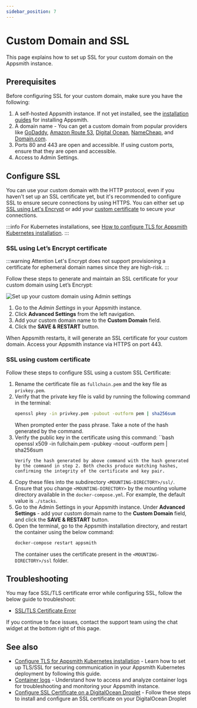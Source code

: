 ```yaml
---
sidebar_position: 7
---
```


# Custom Domain and SSL

This page explains how to set up SSL for your custom domain on the Appsmith instance.

## Prerequisites

Before configuring SSL for your custom domain, make sure you have the following:

1. A self-hosted Appsmith instance. If not yet installed, see the [installation guides](/getting-started/setup/installation-guides) for installing Appsmith.
2. A domain name - You can get a custom domain from popular providers like [GoDaddy](https://in.godaddy.com/help/create-a-subdomain-4080), [Amazon Route 53](https://aws.amazon.com/premiumsupport/knowledge-center/create-subdomain-route-53/), [Digital Ocean](https://www.digitalocean.com/docs/networking/dns/how-to/add-subdomain/), [NameCheap](https://www.namecheap.com/support/knowledgebase/article.aspx/9776/2237/how-to-create-a-subdomain-for-my-domain), and [Domain.com](https://www.domain.com/help/article/domain-management-how-to-update-subdomains).
3. Ports 80 and 443 are open and accessible. If using custom ports, ensure that they are open and accessible.
4. Access to Admin Settings. 

## Configure SSL

You can use your custom domain with the HTTP protocol, even if you haven't set up an SSL certificate yet, but it's recommended to configure SSL to ensure secure connections by using HTTPS. You can either set up [SSL using Let's Encrypt](#ssl-with-lets-encrypt-certificate) or add your [custom certificate](#ssl-using-custom-certificate) to secure your connections.

  :::info
   For Kubernetes installations, see [How to configure TLS for Appsmith Kubernetes installation](/getting-started/setup/instance-configuration/custom-domain/configure-tls).
   :::

### SSL using Let’s Encrypt certificate

:::warning Attention
Let's Encrypt does not support provisioning a certificate for ephemeral domain names since they are high-risk.
:::

Follow these steps to generate and maintain an SSL certificate for your custom domain using Let’s Encrypt:

![Set up your custom domain using Admin settings](/img/setup-custom-domain-using-admin-settings.png)

1. Go to the _Admin Settings_ in your Appsmith instance.
2. Click **Advanced Settings** from the left navigation.
3. Add your custom domain name to the **Custom Domain** field.
4. Click the **SAVE & RESTART** button.

When Appsmith restarts, it will generate an SSL certificate for your custom domain. Access your Appsmith instance via HTTPS on port 443.

### SSL using custom certificate

Follow these steps to configure SSL using a custom SSL Certificate: 

1. Rename the certificate file as `fullchain.pem` and the key file as `privkey.pem`.
2. Verify that the private key file is valid by running the following command in the terminal:
   ```bash
   openssl pkey -in privkey.pem -pubout -outform pem | sha256sum
   ```
   When prompted enter the pass phrase. Take a note of the hash generated by the command.
3. Verify the public key in the certificate using this command:
   ``bash
   openssl x509 -in fullchain.pem -pubkey -noout -outform pem | sha256sum
   ```
   Verify the hash generated by above command with the hash generated by the command in step 2. Both checks produce matching hashes, confirming the integrity of the certificate and key pair.
4. Copy these files into the subdirectory `<MOUNTING-DIRECTORY>/ssl/`. Ensure that you change `<MOUNTING-DIRECTORY>` by the mounting volume directory available in the `docker-compose.yml`. For example, the default value is `./stacks`.
5. Go to the Admin Settings in your Appsmith instance. Under **Advanced Settings** - add your custom domain name to the **Custom Domain** field, and click the **SAVE & RESTART** button.
6. Open the terminal, go to the Appsmith installation directory, and restart the container using the below command:
   ```bash
   docker-compose restart appsmith
   ```
   The container uses the certificate present in the `<MOUNTING-DIRECTORY>/ssl` folder.

## Troubleshooting

You may face SSL/TLS certificate error while configuring SSL, follow the below guide to troubleshoot:
* [SSL/TLS Certificate Error](/help-and-support/troubleshooting-guide/deployment-errors#ssltls-certification-errors)

If you continue to face issues, contact the support team using the chat widget at the bottom right of this page.

## See also

- [Configure TLS for Appsmith Kubernetes installation](/getting-started/setup/instance-configuration/custom-domain/configure-tls) - Learn how to set up TLS/SSL for securing communication in your Appsmith Kubernetes deployment by following this guide.
- [Container logs](/getting-started/setup/instance-management/how-to-get-container-logs) - Understand how to access and analyze container logs for troubleshooting and monitoring your Appsmith instance.
- [Configure SSL Certificate on a DigitalOcean Droplet](https://docs.digitalocean.com/support/how-do-i-install-an-ssl-certificate-on-a-droplet/) - Follow these steps to install and configure an SSL certificate on your DigitalOcean Droplet
